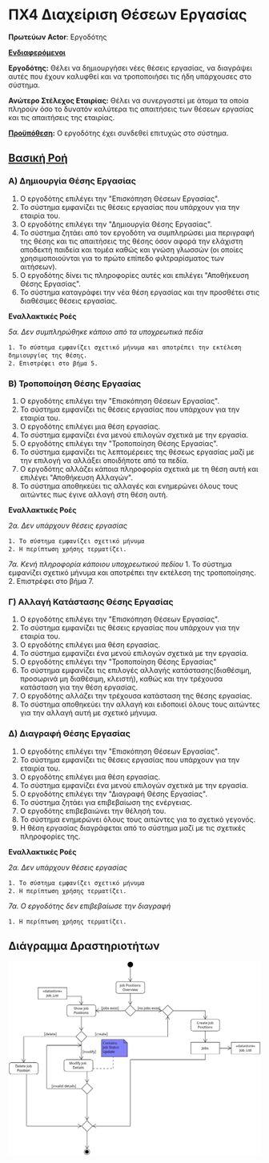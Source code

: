 # ΠΧ4 Διαχείριση Θέσεων Εργασίας

**Πρωτεύων Actor**: Εργοδότης

<u>**Ενδιαφερόμενοι**</u>

**Εργοδότης:** Θέλει να δημιουργήσει νέες θέσεις εργασίας, να διαγράψει αυτές που έχουν καλυφθεί και να τροποποιήσει τις ήδη υπάρχουσες στο σύστημα.

**Ανώτερο Στέλεχος Εταιρίας:** Θέλει να συνεργαστεί με άτομα τα οποία πληρούν όσο το δυνατόν καλύτερα τις απαιτήσεις των θέσεων εργασίας και τις απαιτήσεις της εταιρίας.

<u>**Προϋπόθεση</u>:** Ο εργοδότης έχει συνδεθεί επιτυχώς στο σύστημα.


## <u>Βασική Ροή</u>

### Α) Δημιουργία Θέσης Εργασίας

1. Ο εργοδότης επιλέγει την "Επισκόπηση Θέσεων Εργασίας".
2. Το σύστημα εμφανίζει τις θέσεις εργασίας που υπάρχουν για την εταιρία του.
3. Ο εργοδότης επιλέγει την "Δημιουργία Θέσης Εργασίας".
4. Το σύστημα ζητάει από τον εργοδότη να συμπληρώσει μια περιγραφή της θέσης και τις απαιτήσεις της θέσης όσον αφορά την ελάχιστη αποδεκτή παιδεία και τομέα καθώς και γνώση γλωσσών (οι οποίες χρησιμοποιούνται για το πρώτο επίπεδο φιλτραρίσματος των αιτήσεων).
5. Ο εργοδότης δίνει τις πληροφορίες αυτές και επιλέγει "Αποθήκευση Θέσης Εργασίας".
6. Το σύστημα καταγράφει την νέα θέση εργασίας και την προσθέτει στις διαθέσιμες θέσεις εργασίας. 


**Εναλλακτικές Ροές**

*5α. Δεν συμπληρώθηκε κάποιο από τα υποχρεωτικά πεδία* 

    1. Το σύστημα εμφανίζει σχετικό μήνυμα και αποτρέπει την εκτέλεση δημιουργίας της θέσης.
    2. Επιστρέφει στο βήμα 5.

### Β) Τροποποίηση Θέσης Εργασίας

1. Ο εργοδότης επιλέγει την "Επισκόπηση Θέσεων Εργασίας".
2. Το σύστημα εμφανίζει τις θέσεις εργασίας που υπάρχουν για την εταιρία του.
3. Ο εργοδότης επιλέγει μια θέση εργασίας.
4. Το σύστημα εμφανίζει ένα μενού επιλογών σχετικά με την εργασία.
5. Ο εργοδότης επιλέγει την "Τροποποίηση Θέσης Εργασίας".
6. Το σύστημα εμφανίζει τις λεπτομέρειες της θέσεως εργασίας μαζί με την επιλογή να αλλάξει οποιδήποτε από τα πεδία.
7. Ο εργοδότης αλλάζει κάποια πληροφορία σχετικά με τη θέση αυτή και επιλέγει "Αποθήκευση Αλλαγών".
8. Το σύστημα αποθηκεύει τις αλλαγές και ενημερώνει όλους τους αιτώντες πως έγινε αλλαγή στη θέση αυτή.

**Εναλλακτικές Ροές**

*2α. Δεν υπάρχουν θέσεις εργασίας* 

    1. Το σύστημα εμφανίζει σχετικό μήνυμα
    2. Η περίπτωση χρήσης τερματίζει.  


*7α. Κενή πληροφορία κάποιου υποχρεωτικού πεδίου* 
    1. Το σύστημα εμφανίζει σχετικό μήνυμα και αποτρέπει την εκτέλεση της τροποποίησης.
    2. Επιστρέφει στο βήμα 7.


### Γ) Αλλαγή Κατάστασης Θέσης Εργασίας

1. Ο εργοδότης επιλέγει την "Επισκόπηση Θέσεων Εργασίας".
2. Το σύστημα εμφανίζει τις θέσεις εργασίας που υπάρχουν για την εταιρία του.
3. Ο εργοδότης επιλέγει μια θέση εργασίας.
4. Το σύστημα εμφανίζει ένα μενού επιλογών σχετικά με την εργασία.
5. Ο εργοδότης επιλέγει την "Τροποποίηση Θέσης Εργασίας"
6. Το σύστημα εμφανίζει τις επιλογές αλλαγής κατάστασης(διαθέσιμη, προσωρινά μη διαθέσιμη, κλειστή), καθώς και την τρέχουσα κατάσταση για την θέση εργασίας.
7. Ο εργοδότης αλλάζει την τρέχουσα κατάσταση της θέσης εργασίας.
8. Το σύστημα αποθηκεύει την αλλαγή και ειδοποιεί όλους τους αιτώντες για την αλλαγή αυτή με σχετικό μήνυμα.



### Δ) Διαγραφή Θέσης Εργασίας

1. Ο εργοδότης επιλέγει την "Επισκόπηση Θέσεων Εργασίας".
2. Το σύστημα εμφανίζει τις θέσεις εργασίας που υπάρχουν για την εταιρία του.
3. Ο εργοδότης επιλέγει μια θέση εργασίας.
4. Το σύστημα εμφανίζει ένα μενού επιλογών σχετικά με την εργασία.
5. Ο εργοδότης επιλέγει την "Διαγραφή Θέσης Εργασίας".
6. Το σύστημα ζητάει για επιβεβαίωση της ενέργειας.
7. Ο εργοδότης επιβεβαιώνει την θέλησή του.
8. Το σύστημα ενημερώνει όλους τους αιτώντες για το σχετικό γεγονός.
9. Η θέση εργασίας διαγράφεται από το σύστημα μαζί με τις σχετικές πληροφορίες της.

**Εναλλακτικές Ροές**

*2α. Δεν υπάρχουν θέσεις εργασίας* 

    1. Το σύστημα εμφανίζει σχετικό μήνυμα
    2. Η περίπτωση χρήσης τερματίζει.  

*7α. Ο εργοδότης δεν επιβεβαίωσε την διαγραφή* 

    1. Η περίπτωση χρήσης τερματίζει.  


## Διάγραμμα Δραστηριοτήτων

![Activity Diagram](docs/images/activity-manage-job-positions.png)